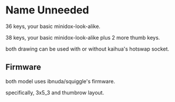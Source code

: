 # Name Unneeded

36 keys, your basic minidox-look-alike.

38 keys, your basic minidox-look-alike plus 2 more thumb keys.

both drawing can be used with or without kaihua's hotswap socket.

## Firmware

both model uses ibnuda/squiggle's firmware.

specifically, 3x5\_3 and thumbrow layout.


